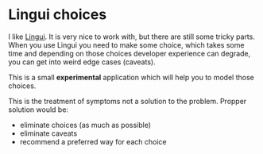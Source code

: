 # Lingui choices

I like [Lingui](https://lingui.js.org). It is very nice to work with, but there are still some tricky parts. When you use Lingui you need to make some choice, which takes some time and depending on those choices developer experience can degrade, you can get into weird edge cases (caveats).

This is a small **experimental** application which will help you to model those choices.

This is the treatment of symptoms not a solution to the problem. Propper solution would be:

- eliminate choices (as much as possible)
- eliminate caveats
- recommend a preferred way for each choice
